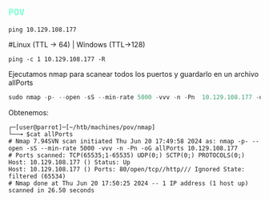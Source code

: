 ## <code style="color : Aquamarine">POV</code>


```shell
ping 10.129.108.177

```
#Linux (TTL -> 64) | Windows (TTL->128)

```shell
ping -c 1 10.129.108.177 -R   
```

Ejecutamos nmap para scanear todos los puertos y guardarlo en un archivo allPorts

```javascript
sudo nmap -p- --open -sS --min-rate 5000 -vvv -n -Pn  10.129.108.177 -oG allPorts
```

Obtenemos:

```
┌─[user@parrot]─[~/htb/machines/pov/nmap]
└──╼ $cat allPorts 
# Nmap 7.94SVN scan initiated Thu Jun 20 17:49:58 2024 as: nmap -p- --open -sS --min-rate 5000 -vvv -n -Pn -oG allPorts 10.129.108.177
# Ports scanned: TCP(65535;1-65535) UDP(0;) SCTP(0;) PROTOCOLS(0;)
Host: 10.129.108.177 ()	Status: Up
Host: 10.129.108.177 ()	Ports: 80/open/tcp//http///	Ignored State: filtered (65534)
# Nmap done at Thu Jun 20 17:50:25 2024 -- 1 IP address (1 host up) scanned in 26.50 seconds
```
